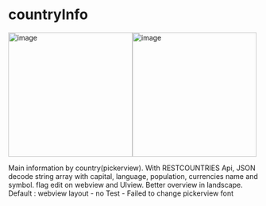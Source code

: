 # countryInfo
<img width="250" alt="image" src="https://user-images.githubusercontent.com/47221695/99194014-19ab8b00-277d-11eb-8cce-b8445dc0787e.png"><img width="250" alt="image" src="https://user-images.githubusercontent.com/47221695/99194018-24662000-277d-11eb-95ce-2f304fbe7d8f.png">

Main information by country(pickerview).
With RESTCOUNTRIES Api,
JSON decode string array with capital, language, population, currencies name and symbol.
flag edit on webview and UIview.
Better overview in landscape.
Default : webview layout - no Test - Failed to change pickerview font
